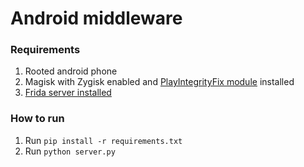 # Android middleware

### Requirements

1. Rooted android phone
2. Magisk with Zygisk enabled and [PlayIntegrityFix module](https://github.com/chiteroman/PlayIntegrityFix) installed
3. [Frida server installed](https://frida.re/docs/android/)

### How to run

1. Run `pip install -r requirements.txt`
2. Run `python server.py`